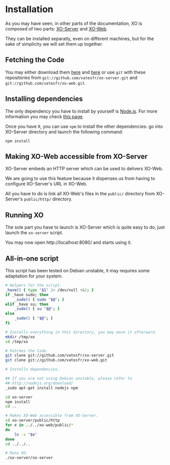 # Installation

As you may have seen, in other parts of the documentation, XO is composed of two parts: [XO-Server](https://github.com/vatesfr/xo-server/) and [XO-Web](https://github.com/vatesfr/xo-web/).

They can be installed separatly, even on different machines, but for the sake of simplicity we will set them up together.

## Fetching the Code

You may either download them [here](https://github.com/vatesfr/xo-server/archive/master.zip) and [here](https://github.com/vatesfr/xo-web/archive/master.zip) or use `git` with these repositories from `git://github.com/vatesfr/xo-server.git` and `git://github.com/vatesfr/xo-web.git`.

## Installing dependencies

The only dependency you have to install by yourself is [Node.js](http://nodejs.org). For more information you may check [this page](http://nodejs.org/download/).

Once you have it, you can use `npm` to install the other dependencies: go into XO-Server directory and launch the following command:

	npm install

## Making XO-Web accessible from XO-Server

XO-Server embeds an HTTP server which can be used to delivers XO-Web.

We are going to use this feature because it dispenses us from having to configure XO-Server's URL in XO-Web.

All you have to do is link all XO-Web's files in the `public/` directory from XO-Server's `public/http/` directory.

## Running XO

The sole part you have to launch is XO-Server which is quite easy to do, just launch the `xo-server` script.

You may now open http://localhost:8080/ and starts using it.

## All-in-one script

This script has been tested on Debian unstable, it may requires some adaptation for your system.

```bash
# Helpers for the script.
_have() { type "$1" 2> /dev/null >&2; }
if _have sudo; then
	_sudo() { sudo "$@"; }
elif _have su; then
	_sudo() { su "$@"; }
else
	_sudo() { "$@"; }
fi

# Installs everything in this directory, you may move it afterward.
mkdir /tmp/xo
cd /tmp/xo

# Fetches the Code.
git clone git://github.com/vatesfr/xo-server.git
git clone git://github.com/vatesfr/xo-web.git

# Installs dependencies.

## If you are not using Debian unstable, please refer to
## http://nodejs.org/download/
_sudo apt-get install nodejs npm

cd xo-server
npm install
cd ..

# Makes XO-Web accessible from XO-Server.
cd xo-server/public/http
for e in ../../xo-web/public/*
do
	ln -s "$e"
done
cd ../../..

# Runs XO.
./xo-server/xo-server
```
